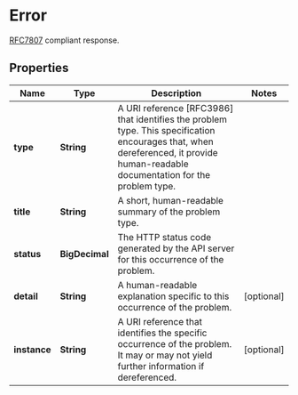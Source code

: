 

# Error

[RFC7807](https://tools.ietf.org/html/rfc7807) compliant response. 

## Properties

Name | Type | Description | Notes
------------ | ------------- | ------------- | -------------
**type** | **String** | A URI reference [RFC3986] that identifies the problem type. This specification encourages that, when dereferenced, it provide human-readable documentation for the problem type.  | 
**title** | **String** | A short, human-readable summary of the problem type. | 
**status** | **BigDecimal** | The HTTP status code generated by the API server for this occurrence of the problem. | 
**detail** | **String** | A human-readable explanation specific to this occurrence of the problem. |  [optional]
**instance** | **String** | A URI reference that identifies the specific occurrence of the problem. It may or may not yield further information if dereferenced.  |  [optional]



